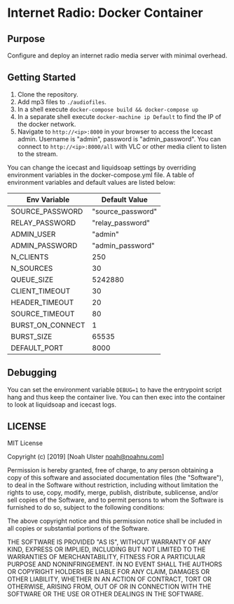 # Internet Radio: Docker Container

## Purpose

Configure and deploy an internet radio media server with minimal overhead.

## Getting Started

1. Clone the repository.
1. Add mp3 files to `./audiofiles`.
1. In a shell execute `docker-compose build && docker-compose up`
1. In a separate shell execute `docker-machine ip Default` to find the IP of the docker network.
1. Navigate to `http://<ip>:8000` in your browser to access the Icecast admin. Username is "admin", password is "admin\_password". You can connect to `http://<ip>:8000/all` with VLC or other media client to listen to the stream.

You can change the icecast and liquidsoap settings by overriding environment variables in the docker-compose.yml file. A table of environment variables and default values are listed below:

| Env Variable | Default Value |
| ------------ | ------------- |
| SOURCE_PASSWORD | "source_password" |
| RELAY_PASSWORD | "relay_password" |
| ADMIN_USER | "admin" |
| ADMIN_PASSWORD | "admin_password" |
| N_CLIENTS | 250 |
| N_SOURCES | 30 |
| QUEUE_SIZE | 5242880 |
| CLIENT_TIMEOUT | 30 |
| HEADER_TIMEOUT | 20 |
| SOURCE_TIMEOUT | 80 |
| BURST_ON_CONNECT | 1 |
| BURST_SIZE | 65535 |
| DEFAULT_PORT | 8000 |

## Debugging

You can set the environment variable `DEBUG=1` to have the entrypoint script hang and thus keep the container live. You can then exec into the container to look at liquidsoap and icecast logs.

## LICENSE

MIT License

Copyright (c) [2019] [Noah Ulster <noah@noahnu.com>]

Permission is hereby granted, free of charge, to any person obtaining a copy
of this software and associated documentation files (the "Software"), to deal
in the Software without restriction, including without limitation the rights
to use, copy, modify, merge, publish, distribute, sublicense, and/or sell
copies of the Software, and to permit persons to whom the Software is
furnished to do so, subject to the following conditions:

The above copyright notice and this permission notice shall be included in all
copies or substantial portions of the Software.

THE SOFTWARE IS PROVIDED "AS IS", WITHOUT WARRANTY OF ANY KIND, EXPRESS OR
IMPLIED, INCLUDING BUT NOT LIMITED TO THE WARRANTIES OF MERCHANTABILITY,
FITNESS FOR A PARTICULAR PURPOSE AND NONINFRINGEMENT. IN NO EVENT SHALL THE
AUTHORS OR COPYRIGHT HOLDERS BE LIABLE FOR ANY CLAIM, DAMAGES OR OTHER
LIABILITY, WHETHER IN AN ACTION OF CONTRACT, TORT OR OTHERWISE, ARISING FROM,
OUT OF OR IN CONNECTION WITH THE SOFTWARE OR THE USE OR OTHER DEALINGS IN THE
SOFTWARE.
